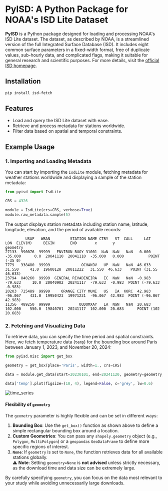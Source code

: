 # PyISD: A Python Package for NOAA's ISD Lite Dataset

**PyISD** is a Python package designed for loading and processing NOAA's ISD Lite dataset. The dataset, as described by NOAA, is a streamlined version of the full Integrated Surface Database (ISD). It includes eight common surface parameters in a fixed-width format, free of duplicate values, sub-hourly data, and complicated flags, making it suitable for general research and scientific purposes. For more details, visit the [official ISD homepage](https://www.ncei.noaa.gov/products/land-based-station/integrated-surface-database).

## Installation
```bash
pip install isd-fetch
```

## **Features**
- Load and query the ISD Lite dataset with ease.
- Retrieve and process metadata for stations worldwide.
- Filter data based on spatial and temporal constraints.

## **Example Usage**

### **1. Importing and Loading Metadata**
You can start by importing the `IsdLite` module, fetching metadata for weather stations worldwide and displaying a sample of the station metadata:

```python
from pyisd import IsdLite

CRS = 4326

module = IsdLite(crs=CRS, verbose=True)
module.raw_metadata.sample(5)
```

The output displays station metadata including station name, latitude, longitude, elevation, and the period of available records:

```
         USAF   WBAN         STATION NAME CTRY   ST  CALL     LAT      LON  ELEV(M)     BEGIN       END        x       y                geometry
27133  990076  99999   ENVIRON BUOY 31001  NaN  NaN   NaN   0.000  -35.000      0.0  20041110  20041110  -35.000   0.000           POINT (-35 0)
7779   338480  99999              OCHAKOV   UP  NaN   NaN  46.633   31.550     41.0  19600128  20011222   31.550  46.633    POINT (31.55 46.633)
23794  840260  99999  GENERAL RIVADENEIRA   EC  NaN   NaN  -0.983  -79.633     10.0  20040902  20241117  -79.633  -0.983  POINT (-79.633 -0.983)
20203  725489  99999     ORANGE CITY MUNI   US   IA  KORC  42.983  -96.067    431.0  19950423  19971231  -96.067  42.983  POINT (-96.067 42.983)
11356  489250  99999             OUDOMXAY   LA  NaN   NaN  20.683  102.000    550.0  19840701  20241117  102.000  20.683      POINT (102 20.683)
```

### **2. Fetching and Visualizing Data**
To retrieve data, you can specify the time period and spatial constraints. Here, we fetch temperature data (`temp`) for the bounding box around Paris between January 1, 2023, and November 20, 2024:

```python
from pyisd.misc import get_box

geometry = get_box(place='Paris', width=1., crs=CRS)

data = module.get_data(start=20230101, end=20241120, geometry=geometry, organize_by='field')

data['temp'].plot(figsize=(10, 4), legend=False, c='grey', lw=0.6)
```

![time_series](https://github.com/CyrilJl/pyisd/blob/main/assets/temp_time_series.png?raw=true)

#### **Flexibility of `geometry`**
The `geometry` parameter is highly flexible and can be set in different ways:

1. **Bounding Box**: Use the `get_box()` function as shown above to define a simple rectangular bounding box around a location.
2. **Custom Geometries**: You can pass any `shapely.geometry` object (e.g., `Polygon`, `MultiPolygon`) or a `geopandas` `GeoDataFrame` to define more specific regions of interest.
3. **`None`**: If `geometry` is set to `None`, the function retrieves data for all available stations globally.  
   ⚠️ **Note**: Setting `geometry=None` is **not advised** unless strictly necessary, as the download time and data size can be extremely large.

By carefully specifying `geometry`, you can focus on the data most relevant to your study while avoiding unnecessarily large downloads.
